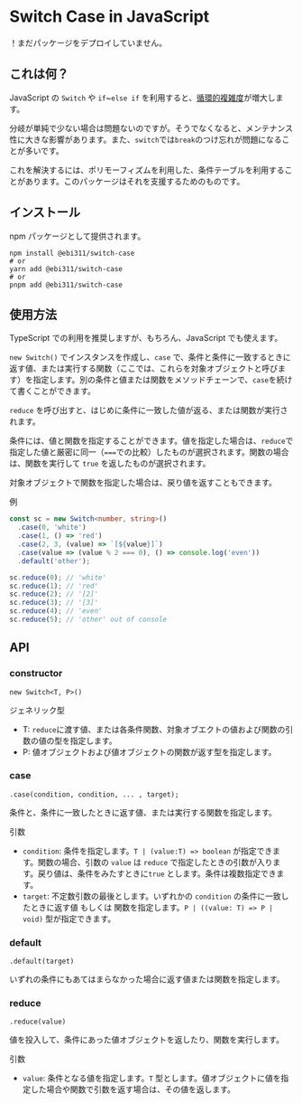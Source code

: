 # Switch Case in JavaScript

！まだパッケージをデプロイしていません。

## これは何？

JavaScript の `Switch` や `if`~`else if` を利用すると、[循環的複雑度](https://ja.wikipedia.org/wiki/%E5%BE%AA%E7%92%B0%E7%9A%84%E8%A4%87%E9%9B%91%E5%BA%A6)が増大します。

分岐が単純で少ない場合は問題ないのですが。そうでなくなると、メンテナンス性に大きな影響があります。また、`switch`では`break`のつけ忘れが問題になることが多いです。

これを解決するには、ポリモーフィズムを利用した、条件テーブルを利用することがあります。このパッケージはそれを支援するためのものです。

## インストール

npm パッケージとして提供されます。

```
npm install @ebi311/switch-case
# or
yarn add @ebi311/switch-case
# or
pnpm add @ebi311/switch-case
```

## 使用方法

TypeScript での利用を推奨しますが、もちろん、JavaScript でも使えます。

`new Switch()` でインスタンスを作成し、`case` で、条件と条件に一致するときに返す値、または実行する関数（ここでは、これらを対象オブジェクトと呼びます）を指定します。別の条件と値または関数をメソッドチェーンで、`case`を続けて書くことができます。

`reduce` を呼び出すと、はじめに条件に一致した値が返る、または関数が実行されます。

条件には、値と関数を指定することができます。値を指定した場合は、`reduce`で指定した値と厳密に同一（`===`での比較）したものが選択されます。関数の場合は、関数を実行して `true` を返したものが選択されます。

対象オブジェクトで関数を指定した場合は、戻り値を返すこともできます。

例

```ts
const sc = new Switch<number, string>()
  .case(0, 'white')
  .case(1, () => 'red')
  .case(2, 3, (value) => `[${value}]`)
  .case(value => (value % 2 === 0), () => console.log('even'))
  .default('other');

sc.reduce(0); // 'white'
sc.reduce(1); // 'red'
sc.reduce(2); // '[2]'
sc.reduce(3); // '[3]'
sc.reduce(4); // 'even'
sc.reduce(5); // 'other' out of console
```

## API

### constructor

```
new Switch<T, P>()
```

ジェネリック型

- T: `reduce`に渡す値、または各条件関数、対象オブエクトの値および関数の引数の値の型を指定します。
- P: 値オブジェクトおよび値オブジェクトの関数が返す型を指定します。

### case

```
.case(condition, condition, ... , target);
```

条件と、条件に一致したときに返す値、または実行する関数を指定します。

引数

- `condition`: 条件を指定します。`T | (value:T) => boolean` が指定できます。関数の場合、引数の `value` は `reduce` で指定したときの引数が入ります。戻り値は、条件をみたすときに`true` とします。条件は複数指定できます。
- `target`: 不定数引数の最後とします。いずれかの `condition` の条件に一致したときに返す値 もしくは 関数を指定します。`P | ((value: T) => P | void)` 型が指定できます。

### default

```
.default(target)
```

いずれの条件にもあてはまらなかった場合に返す値または関数を指定します。

### reduce

```
.reduce(value)
```

値を投入して、条件にあった値オブジェクトを返したり、関数を実行します。

引数

- `value`: 条件となる値を指定します。`T` 型とします。値オブジェクトに値を指定した場合や関数で引数を返す場合は、その値を返します。
